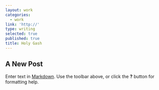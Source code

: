 ```yaml
---
layout: work
categories:
  - work
link: 'http://'
type: writing
selected: true
published: true
title: Holy Gash
---
```

## A New Post

Enter text in [Markdown](http://daringfireball.net/projects/markdown/). Use the toolbar above, or click the **?** button for formatting help.
